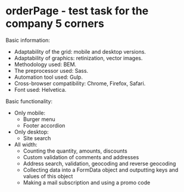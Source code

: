 # orderPage - test task for the company 5 corners
Basic information:

- Adaptability of the grid: mobile and desktop versions.
- Adaptability of graphics: retinization, vector images.
- Methodology used: BEM.
- The preprocessor used: Sass.
- Automation tool used: Gulp.
- Cross-browser compatibility: Chrome, Firefox, Safari.
- Font used: Helvetica.

Basic functionality:
- Only mobile:
  - Burger menu
  - Footer accordion
- Only desktop:
  - Site search
- All width:
  - Counting the quantity, amounts, discounts
  - Custom validation of comments and addresses
  - Address search, validation, geocoding and reverse geocoding
  - Collecting data into a FormData object and outputting keys and values of this object
  - Making a mail subscription and using a promo code
